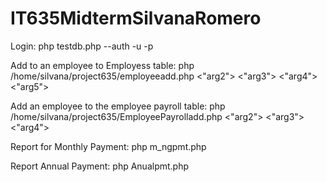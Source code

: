 # IT635MidtermSilvanaRomero

Login:  php testdb.php --auth -u <username> -p <password>

Add to an employee to Employess table: php /home/silvana/project635/employeeadd.php <arg1> <"arg2"> <"arg3"> <"arg4"> <"arg5">

Add an employee to the employee payroll table:  php /home/silvana/project635/EmployeePayrolladd.php <arg1> <"arg2"> <"arg3"> <"arg4">

Report for Monthly Payment: php m_ngpmt.php

Report Annual Payment: php Anualpmt.php
